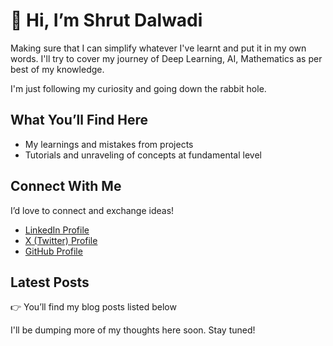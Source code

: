 # 👋 Hi, I’m Shrut Dalwadi

Making sure that I can simplify whatever I've learnt and put it in my own words. I'll try to cover my journey of Deep Learning, AI, Mathematics as per best of my knowledge.

I'm just following my curiosity and going down the rabbit hole.

## What You’ll Find Here

- My learnings and mistakes from projects
- Tutorials and unraveling of concepts at fundamental level

## Connect With Me

I’d love to connect and exchange ideas!

- [LinkedIn Profile](https://www.linkedin.com/in/shrut-dalwadi/)
- [X (Twitter) Profile](https://x.com/detachedsl)
- [GitHub Profile](https://github.com/shrut2702)

## Latest Posts

👉 You’ll find my blog posts listed below

I'll be dumping more of my thoughts here soon. Stay tuned!
